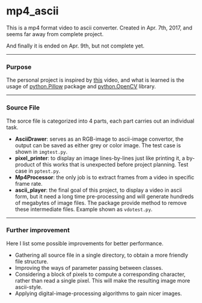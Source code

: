 # mp4_ascii

This is a mp4 format video to ascii converter. Created in Apr. 7th, 2017, and seems far away from complete project.

And finally it is ended on Apr. 9th, but not complete yet.

---

### Purpose
The personal project is inspired by [this](http://www.bilibili.com/video/av8833366/) video, and what is learned is the usage of [python.Pillow](http://pillow.readthedocs.io) package and [python.OpenCV](http://opencv-python-tutroals.readthedocs.io) library.

---

### Source File
The sorce file is categorized into 4 parts, each part carries out an individual task.

+ **AsciiDrawer**: serves as an RGB-image to ascii-image convertor, the output can be saved as either grey or color image. The test case is shown in `imgtest.py`.
+ **pixel_printer**: to display an image lines-by-lines just like printing it, a by-product of this works that is unexpected before project planning. Test case in `pptest.py`.
+ **Mp4Processor**: the only job is to extract frames from a video in specific frame rate.
+ **ascii_player**: the final goal of this project, to display a video in ascii form, but it need a long time pre-processing and will generate hundreds of megabytes of image files. The package provide method to remove these intermediate files. Example shown as `vdotest.py`.

---

### Further improvement
Here I list some possible improvements for better performance.
+ Gathering all source file in a single directory, to obtain a more friendly file structure.
+ Improving the ways of parameter passing between classes.
+ Considering a block of pixels to compute a corresponding character, rather than read a single pixel. This will make the resulting image more ascii-style.
+ Applying digital-image-processing algorithms to gain nicer images.